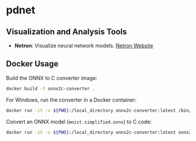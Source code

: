 # pdnet

## Visualization and Analysis Tools
- **Netron**: Visualize neural network models. [Netron Website](https://netron.app/)

## Docker Usage
Build the ONNX to C converter image:
```bash
docker build -t onnx2c-converter .
```

For Windows, run the converter in a Docker container:
```bash
docker run -it -v ${PWD}:/local_directory onnx2c-converter:latest /bin/bash
```

Convert an ONNX model (`mnist.simplified.onnx`) to C code:
```bash
docker run -it -v ${PWD}:/local_directory onnx2c-converter:latest onnx2c mnist.simplified.onnx > test.c
```